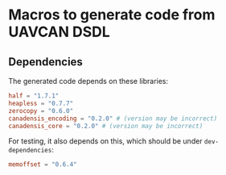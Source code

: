 # Macros to generate code from UAVCAN DSDL

## Dependencies

The generated code depends on these libraries:
```toml
half = "1.7.1"
heapless = "0.7.7"
zerocopy = "0.6.0"
canadensis_encoding = "0.2.0" # (version may be incorrect)
canadensis_core = "0.2.0" # (version may be incorrect)
```

For testing, it also depends on this, which should be under `dev-dependencies`:
```toml
memoffset = "0.6.4"
```